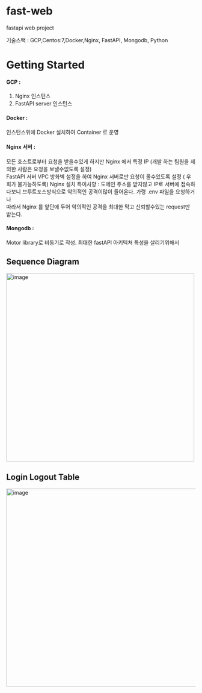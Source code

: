 # fast-web
fastapi web project


기술스택 : GCP,Centos:7,Docker,Nginx, FastAPI, Mongodb, Python 


# Getting Started


#### GCP : 
1. Nginx 인스턴스 
2. FastAPI server 인스턴스   

#### Docker :  
인스턴스위에 Docker 설치하여 Container 로 운영   

#### Nginx 서버 :
모든 호스트로부터 요청을 받을수있게 하지만 Nginx 에서 특정 IP (개발 하는 팀원을 제외한 사람은 요청을 보낼수없도록 설정)  
FastAPI 서버 VPC 방화벽 설정을 하여 Nginx 서버로만 요청이 올수있도록 설정 ( 우회가 불가능하도록)
Nginx 설치 특이사항 : 
도메인 주소를 받지않고 IP로 서버에 접속하다보니 브루트포스방식으로 악의적인 공격이많이 들어온다. 가령 .env 파일을 요청하거나   
따라서 Nginx 를 앞단에 두어 악의적인 공격을 최대한 막고 신뢰할수있는 request만 받는다.  


#### Mongodb :
Motor library로 비동기로 작성. 최대한 fastAPI 아키텍쳐 특성을 살리기위해서  



## Sequence Diagram

<img width="500" alt="image" src="https://github.com/wjs2063/fast-web/assets/76778082/cd4730d4-63b3-44db-86d1-3eb5d523ff3a">



## Login Logout Table 

<img width="526" alt="image" src="https://github.com/wjs2063/fast-web/assets/76778082/6a18d227-9858-4d96-952a-a56fb0cf792a">





